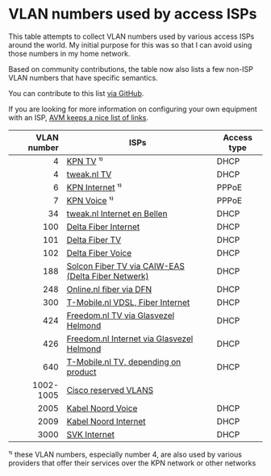 # VLAN numbers used by access ISPs

This table attempts to collect VLAN numbers used by various access ISPs around the world.
My initial purpose for this was so that I can avoid using those numbers in my home network.

Based on community contributions, the table now also lists a few non-ISP VLAN numbers that have specific semantics.

You can contribute to this list [via GitHub](https://github.com/Habbie/isp-vlans).

If you are looking for more information on configuring your own equipment with an ISP, [AVM keeps a nice list of links](https://nl.avm.de/service/vrije-modemkeuze/).

| VLAN number | ISPs                                                                                                                                                                  | Access type |
|------------:|-----------------------------------------------------------------------------------------------------------------------------------------------------------------------|-------------|
|           4 | [KPN TV](https://www.kpn.com/service/eigen-apparatuur.htm) ¹⁾                                                                                                         | DHCP        |
|           4 | [tweak.nl TV](https://www.tweak.nl/support/apparatuur-configureren.html)                                                                                              | DHCP        |
|           6 | [KPN Internet](https://www.kpn.com/service/eigen-apparatuur.htm) ¹⁾                                                                                                   | PPPoE       |
|           7 | [KPN Voice](https://www.kpn.com/service/eigen-apparatuur.htm) ¹⁾                                                                                                      | PPPoE       |
|          34 | [tweak.nl Internet en Bellen](https://www.tweak.nl/support/apparatuur-configureren.html)                                                                              | DHCP        |
|         100 | [Delta Fiber Internet](https://www.delta.nl/klantenservice/vrije-modemkeuze/)                                                                                         | DHCP        |
|         101 | [Delta Fiber TV](https://www.delta.nl/klantenservice/vrije-modemkeuze/)                                                                                               | DHCP        |
|         102 | [Delta Fiber Voice](https://www.delta.nl/klantenservice/vrije-modemkeuze/)                                                                                            | DHCP        |
|         188 | [Solcon Fiber TV via CAIW-EAS (Delta Fiber Netwerk)](https://www.solcon.nl/particulier/internet/eigen-modem-instellen-en-gebruiken/netwerk-specificatie-caiw-eas/)    | DHCP        |
|         248 | [Online.nl fiber via DFN](https://www.online.nl/klantenservice/internet-en-wifi/eigen-apparatuur/)                                                                    | DHCP        |
|         300 | [T-Mobile.nl VDSL, Fiber Internet](https://www.t-mobile.nl/klantenservice/thuis/internet-wifi/installeren/eigen-modem)                                                | DHCP        |
|         424 | [Freedom.nl TV via Glasvezel Helmond](https://helpdesk.freedom.nl/category-detail/algemene-instellingen-eigen-modem#instellingen-voor-de-glasvezelverbindingen)       | DHCP        |
|         426 | [Freedom.nl Internet via Glasvezel Helmond](https://helpdesk.freedom.nl/category-detail/algemene-instellingen-eigen-modem#instellingen-voor-de-glasvezelverbindingen) | DHCP        |
|         640 | [T-Mobile.nl TV, depending on product](https://www.t-mobile.nl/klantenservice/thuis/internet-wifi/installeren/eigen-modem)                                            | DHCP        |
|   1002-1005 | [Cisco reserved VLANS](https://showipprotocols.blogspot.com/2014/04/default-reserved-vlan-cisco-ios-nx-os.html)                                                       |             |
|        2005 | [Kabel Noord Voice](https://www.kabelnoord.nl/service-en-contact/veelgestelde-vragen/internet/welke-gegevens-heb-ik-nodig-als-ik-mijn-eigen-modem-wil-gebruiken)      | DHCP        |
|        2009 | [Kabel Noord Internet](https://www.kabelnoord.nl/service-en-contact/veelgestelde-vragen/internet/welke-gegevens-heb-ik-nodig-als-ik-mijn-eigen-modem-wil-gebruiken)   | DHCP        |
|        3000 | [SVK Internet](https://www.skv.nl/vrije-modem-keuze/)                                                                                                                 | DHCP        |

¹⁾ these VLAN numbers, especially number 4, are also used by various providers that offer their services over the KPN network or other networks
